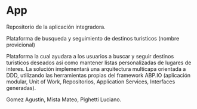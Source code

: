 # App
Repositorio de la aplicación integradora.

Plataforma de busqueda y seguimiento de destinos turisticos (nombre provicional)

Plataforma la cual ayudara a los usuarios a buscar y seguir destinos turisticos deseados asi como mantener listas personalizadas de lugares de interes.
La solución implementará una arquitectura multicapa orientada a DDD, utilizando las herramientas propias del framework ABP.IO (aplicación modular, Unit of Work, Repositorios, Application Services, Interfaces generadas).


Gomez Agustin,
Mista Mateo,
Pighetti Luciano.
